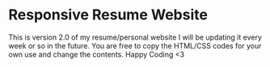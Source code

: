 # Responsive Resume Website
This is version 2.0 of my resume/personal website I will be updating it every week or so in the future.
You are free to copy the HTML/CSS codes for your own use and change the contents.
Happy Coding <3
